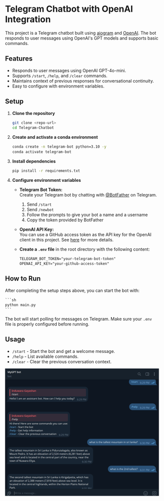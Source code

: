  # Telegram Chatbot with OpenAI Integration

This project is a Telegram chatbot built using [aiogram](https://docs.aiogram.dev/) and [OpenAI](https://platform.openai.com/docs/api-reference/introduction). The bot responds to user messages using OpenAI's GPT models and supports basic commands.


## Features

- Responds to user messages using OpenAI GPT-4o-mini.
- Supports `/start`, `/help`, and `/clear` commands.
- Maintains context of previous responses for conversational continuity.
- Easy to configure with environment variables.

## Setup

1. **Clone the repository**

    ```sh
    git clone <repo-url>
    cd Telegram-Chatbot
    ```
2. **Create and activate a conda environment**

    ```sh
    conda create -n telegram-bot python=3.10 -y
    conda activate telegram-bot
    ```

3. **Install dependencies**

    ```sh
    pip install -r requirements.txt
    ```

4. **Configure environment variables**

   - **Telegram Bot Token:**  
     Create your Telegram bot by chatting with [@BotFather](https://t.me/BotFather) on Telegram.
     1. Send `/start`
     2. Send `/newbot`
     3. Follow the prompts to give your bot a name and a username
     4. Copy the token provided by BotFather

   - **OpenAI API Key:**  
     You can use a GitHub access token as the API key for the OpenAI client in this project. See [here](https://github.com/marketplace/models/azure-openai/gpt-4o-mini) for more details.

   - **Create a `.env` file** in the root directory with the following content:

     ```
     TELEGRAM_BOT_TOKEN="your-telegram-bot-token"
     OPENAI_API_KEY="your-github-access-token"
     ```
## How to Run

After completing the setup steps above, you can start the bot with:

    ```sh
    python main.py
    ```

The bot will start polling for messages on Telegram. Make sure your `.env` file is properly configured before running.


## Usage

- `/start` - Start the bot and get a welcome message.
- `/help` - List available commands.
- `/clear` - Clear the previous conversation context.


![Bot Screenshot](resources/chat.png)